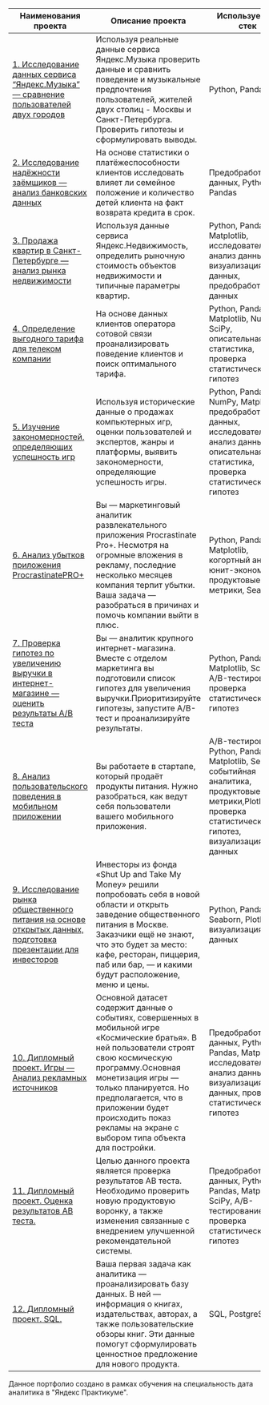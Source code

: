 
| **Наименования проекта**   | **Описание проекта** | **Используемый стек** |
| -------------------------- | -------------------- |-----------------------|
| [1. Исследование данных сервиса “Яндекс.Музыка” — сравнение пользователей двух городов](https://github.com/UrbanGron/projects/tree/main/yd_music "Нажми для перехода")|Используя реальные данные сервиса Яндекс.Музыка проверить данные и сравнить поведение и музыкальные предпочтения пользователей, жителей двух столиц - Москвы и Санкт-Петербурга. Проверить гипотезы и сформулировать выводы.| Python, Pandas|
| [2. Исследование надёжности заёмщиков — анализ банковских данных](https://github.com/VASILEV-SERGEI/projects/tree/main/research_for_a_bank "Нажми для перехода")| На основе статистики о платёжеспособности клиентов исследовать влияет ли семейное положение и количество детей клиента на факт возврата кредита в срок. | Предобработка данных, Python, Pandas |
| [3. Продажа квартир в Санкт-Петербурге — анализ рынка недвижимости](https://github.com/UrbanGron/projects/tree/main/yd_rooms "Нажми для перехода")| Используя данные сервиса Яндекс.Недвижимость, определить рыночную стоимость объектов недвижимости и типичные параметры квартир. | Python, Pandas, Matplotlib, исследовательский анализ данных, визуализация данных, предобработка данных |
| [4. Определение выгодного тарифа для телеком компании](https://github.com/UrbanGron/projects/tree/main/yd_telecom "Нажми для перехода")| На основе данных клиентов оператора сотовой связи проанализировать поведение клиентов и поиск оптимального тарифа. | Python, Pandas, Matplotlib, NumPy, SciPy, описательная статистика, проверка статистических гипотез |
| [5. Изучение закономерностей, определяющих успешность игр](https://github.com/UrbanGron/projects/tree/main/yd_games "Нажми для перехода")| Используя исторические данные о продажах компьютерных игр, оценки пользователей и экспертов, жанры и платформы, выявить закономерности, определяющие успешность игры. | Python, Pandas, NumPy, Matplotlib, предобработка данных, исследовательский анализ данных, описательная статистика, проверка статистических гипотез |
| [6. Анализ убытков приложения ProcrastinatePRO+](https://github.com/UrbanGron/projects/tree/main/yd_business_performance_analysis "Нажми для перехода")| Вы — маркетинговый аналитик развлекательного приложения Procrastinate Pro+. Несмотря на огромные вложения в рекламу, последние несколько месяцев компания терпит убытки. Ваша задача — разобраться в причинах и помочь компании выйти в плюс. | Python, Pandas, Matplotlib, когортный анализ, юнит-экономика, продуктовые метрики, Seaborn |
| [7. Проверка гипотез по увеличению выручки в интернет-магазине — оценить результаты A/B теста](https://github.com/UrbanGron/projects/tree/main/yd_abtest "Нажми для перехода") | Вы — аналитик крупного интернет-магазина. Вместе с отделом маркетинга вы подготовили список гипотез для увеличения выручки.Приоритизируйте гипотезы, запустите A/B-тест и проанализируйте результаты. | Python, Pandas, Matplotlib, SciPy, A/B-тестирование, проверка статистических гипотез |
| [8. Анализ пользовательского поведения в мобильном приложении](https://github.com/UrbanGron/projects/tree/main/yd_startup "Нажми для перехода")| Вы работаете в стартапе, который продаёт продукты питания. Нужно разобраться, как ведут себя пользователи вашего мобильного приложения. | A/B-тестирование, Python, Pandas, Matplotlib, Seaborn, событийная аналитика, продуктовые метрики,Plotly, проверка статистических гипотез, визуализация данных |
| [9. Исследование рынка общественного питания на основе открытых данных, подготовка презентации для инвесторов](https://github.com/UrbanGron/projects/tree/main/yd_cafe_project "Нажми для перехода")| Инвесторы из фонда «Shut Up and Take My Money» решили попробовать себя в новой области и открыть заведение общественного питания в Москве. Заказчики ещё не знают, что это будет за место: кафе, ресторан, пиццерия, паб или бар, — и какими будут расположение, меню и цены. | Python, Pandas, Seaborn, Plotly, визуализация данных |
| [10. Дипломный проект. Игры — Анализ рекламных источников](https://github.com/UrbanGron/projects/tree/main/yd_final "Нажми для перехода") |Основной датасет содержит данные о событиях, совершенных в мобильной игре «Космические братья». В ней пользователи строят свою космическую программу.Основная монетизация игры — только планируется. Но предполагается, что в приложении будет происходить показ рекламы на экране с выбором типа объекта для постройки.|Предобработка данных, Python, Pandas, Matplotlib, исследовательский анализ данных, визуализация данных, проверка статистических гипотез|
| [11. Дипломный проект. Оценка результатов АВ теста.](https://github.com/UrbanGron/projects/tree/main/yd_final/ab_test "Нажми для перехода") | Целью данного проекта является проверка результатов АВ теста. Необходимо проверить новую продуктовую воронку, а также изменения связанные с внедрением улучшенной рекомендательной системы. | Предобработка данных, Python, Pandas, Matplotlib, SciPy, A/B-тестирование, проверка статистических гипотез|
| [12. Дипломный проект. SQL.](https://github.com/UrbanGron/projects/tree/main/yd_final/sql "Нажми для перехода") | Ваша первая задача как аналитика — проанализировать базу данных. В ней — информация о книгах, издательствах, авторах, а также пользовательские обзоры книг. Эти данные помогут сформулировать ценностное предложение для нового продукта. | SQL, PostgreSQL |






Данное портфолио создано в рамках обучения на специальность дата аналитика в "Яндекс Практикуме". 


